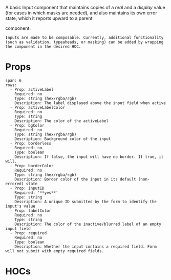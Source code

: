 A basic Input component that maintains copies of a *real* and a *display* value (for cases in which masks are needed), and also maintains its own error state, which it reports upward to a parent **<Form/>** component.

```hint|directive
Inputs are made to be composable. Currently, additional functionality (such as validation, typeaheads, or masking) can be added by wrapping the component in the desired HOC.
```

# Props
```table
span: 6
rows:
  - Prop: activeLabel
    Required: no
    Type: string (hex/rgba/rgb)
    Description: The label displayed above the input field when active
  - Prop: activeLabelColor
    Required: no
    Type: string
    Description: The color of the activeLabel
  - Prop: bgColor
    Required: no
    Type: string (hex/rgba/rgb)
    Description: Background color of the input
  - Prop: borderless
    Required: no
    Type: boolean
    Description: If false, the input will have no border. If true, it will.
  - Prop: borderColor
    Required: no
    Type: string (hex/rgba/rgb)
    Description: Border color of the input in its default (non-errored) state
  - Prop: inputID
    Required: '**yes**'
    Type: string
    Description: A unique ID submitted by the form to identify the input's value
  - Prop: labelColor
    Required: no
    Type: string
    Description: The color of the inactive/blurred label of an empty input field
  - Prop: required
    Required: no
    Type: boolean
    Description: Whether the input contains a required field. Form will not submit with empty required fields.
```

# HOCs
